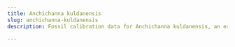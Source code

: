 ```yaml
---
title: Anchichanna kuldanensis
slug: anchichanna-kuldanensis
description: Fossil calibration data for Anchichanna kuldanensis, an extinct species of fish. Includes taxonomy authority and locality references, and cross-references to living taxa.

---
```

